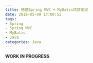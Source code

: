 ```yaml
---
title: 搭建Spring MVC + MyBatis项目笔记
date: 2018-05-09 17:00:51
tags:
- Spring
- Spring MVC
- MyBatis
- Java
categories: Java
---
```


**WORK IN PROGRESS**
